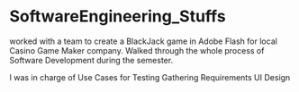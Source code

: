# SoftwareEngineering_Stuffs

worked with a team to create a BlackJack game in Adobe Flash for local Casino Game Maker company.
Walked through the whole process of Software Development during the semester.

I was in charge of 
  Use Cases for Testing
  Gathering Requirements
  UI Design
  
